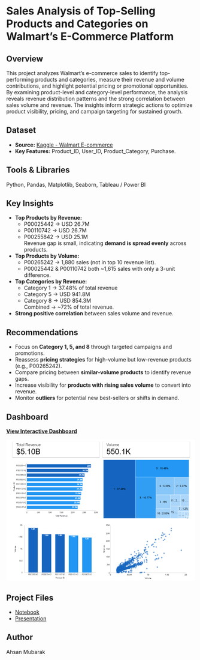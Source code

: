 # Sales Analysis of Top-Selling Products and Categories on Walmart’s E-Commerce Platform

## Overview
This project analyzes Walmart’s e-commerce sales to identify top-performing products and categories, measure their revenue and volume contributions, and highlight potential pricing or promotional opportunities. By examining product-level and category-level performance, the analysis reveals revenue distribution patterns and the strong correlation between sales volume and revenue. The insights inform strategic actions to optimize product visibility, pricing, and campaign targeting for sustained growth.

## Dataset
- **Source:** [Kaggle - Walmart E-commerce](https://www.kaggle.com/datasets/devarajv88/walmart-sales-dataset)
- **Key Features:** Product_ID, User_ID, Product_Category, Purchase.

## Tools & Libraries
Python, Pandas, Matplotlib, Seaborn, Tableau / Power BI

## Key Insights
- **Top Products by Revenue:**  
  - P00025442 → USD 26.7M  
  - P00110742 → USD 26.7M  
  - P00255842 → USD 25.1M  
  Revenue gap is small, indicating **demand is spread evenly** across products.
- **Top Products by Volume:**  
  - P00265242 → 1,880 sales (not in top 10 revenue list).  
  - P00025442 & P00110742 both ~1,615 sales with only a 3-unit difference.
- **Top Categories by Revenue:**  
  - Category 1 → 37.48% of total revenue  
  - Category 5 → USD 941.8M  
  - Category 8 → USD 854.3M  
  Combined → ~72% of total revenue.
- **Strong positive correlation** between sales volume and revenue.

## Recommendations
- Focus on **Category 1, 5, and 8** through targeted campaigns and promotions.
- Reassess **pricing strategies** for high-volume but low-revenue products (e.g., P00265242).
- Compare pricing between **similar-volume products** to identify revenue gaps.
- Increase visibility for **products with rising sales volume** to convert into revenue.
- Monitor **outliers** for potential new best-sellers or shifts in demand.

## Dashboard
[**View Interactive Dashboard**](https://lookerstudio.google.com/reporting/4d2c03af-531b-4c06-b35e-49e91be1cbac)

![Dashboard Preview](dashboard_preview.png)

## Project Files
- [Notebook](walmart-e-commerce-sales-analysis.ipynb)
- [Presentation](Sales%20Analysis%20of%20Top-Selling%20Products%20and%20Categories%20on%20Walmart%E2%80%99s%20E-Commerce%20Platform.pptx)

## Author
Ahsan Mubarak
